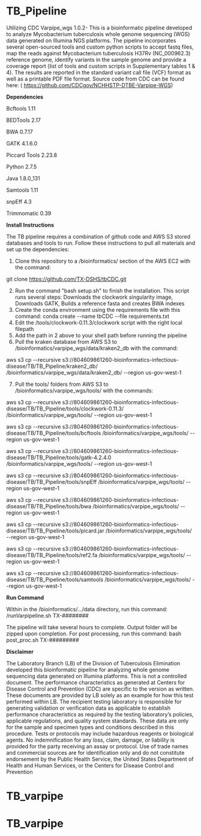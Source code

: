 # TB_Pipeline

Utilizing CDC Varpipe_wgs 1.0.2- This is a bioinformatic pipeline developed to analyze Mycobacterium tuberculosis whole genome sequencing (WGS) data generated on Illumina NGS platforms. The pipeline incorporates several open-sourced tools and custom python scripts to accept fastq files, map the reads against Mycobacterium tuberculosis H37Rv (NC_000962.3) reference genome, identify variants in the sample genome and provide a coverage report (list of tools and custom scripts in Supplementary tables 1 & 4). The results are reported in the standard variant call file (VCF) format as well as a printable PDF file format. Source code from CDC can be found here: ( https://github.com/CDCgov/NCHHSTP-DTBE-Varpipe-WGS)


**Dependencies**

Bcftools 1.11

BEDTools 2.17

BWA 0.7.17

GATK 4.1.6.0

Piccard Tools 2.23.8

Python 2.7.5

Java 1.8.0_131

Samtools 1.11

snpEff 4.3

Trimmomatic 0.39


**Install Instructions**

The TB pipeline requires a combination of github code and AWS S3 stored databases and tools to run. Follow these instructions to pull all materials and set up the dependencies:

1. Clone this repository to a /bioinformatics/ section of the AWS EC2 with the command: 

git clone  https://github.com/TX-DSHS/tbCDC.git

2. Run the command "bash setup.sh" to finish the installation. This script runs several steps: Downloads the clockwork singularity image, Downloads GATK, Builds a reference fasta and creates BWA indexes
3. Create the conda environment using the requirements file with this command: conda create --name tbCDC --file requirements.txt
4. Edit the /tools/clockwork-0.11.3/clockwork script with the right local filepath
5. Add the path in 2 above to your shell path before running the pipeline
6. Pull the kraken database from AWS S3 to /bioinformatics/varpipe_wgs/data/kraken2_db with the command: 

aws s3 cp --recursive s3://804609861260-bioinformatics-infectious-disease/TB/TB_Pipeline/kraken2_db/ /bioinformatics/varpipe_wgs/data/kraken2_db/ --region us-gov-west-1

7. Pull the tools/ folders from AWS S3 to /bioinformatics/varpipe_wgs/tools/ with the commands: 

aws s3 cp --recursive s3://804609861260-bioinformatics-infectious-disease/TB/TB_Pipeline/tools/clockwork-0.11.3/ /bioinformatics/varpipe_wgs/tools/ --region us-gov-west-1

aws s3 cp --recursive s3://804609861260-bioinformatics-infectious-disease/TB/TB_Pipeline/tools/bcftools /bioinformatics/varpipe_wgs/tools/ --region us-gov-west-1

aws s3 cp --recursive s3://804609861260-bioinformatics-infectious-disease/TB/TB_Pipeline/tools/gatk-4.2.4.0 /bioinformatics/varpipe_wgs/tools/ --region us-gov-west-1

aws s3 cp --recursive s3://804609861260-bioinformatics-infectious-disease/TB/TB_Pipeline/tools/snpEff /bioinformatics/varpipe_wgs/tools/ --region us-gov-west-1

aws s3 cp --recursive s3://804609861260-bioinformatics-infectious-disease/TB/TB_Pipeline/tools/bwa /bioinformatics/varpipe_wgs/tools/ --region us-gov-west-1

aws s3 cp --recursive s3://804609861260-bioinformatics-infectious-disease/TB/TB_Pipeline/tools/picard.jar /bioinformatics/varpipe_wgs/tools/ --region us-gov-west-1

aws s3 cp --recursive s3://804609861260-bioinformatics-infectious-disease/TB/TB_Pipeline/tools/ref2.fa /bioinformatics/varpipe_wgs/tools/ --region us-gov-west-1

aws s3 cp --recursive s3://804609861260-bioinformatics-infectious-disease/TB/TB_Pipeline/tools/samtools /bioinformatics/varpipe_wgs/tools/ --region us-gov-west-1






**Run Command**

Within in the /bioinformatics/.../data directory, run this command:
/runVarpipeline.sh TX-########


The pipeline will take several hours to complete. Output folder will be zipped upon completion.
For post processing, run this command:
bash post_proc.sh TX-#########



**Disclaimer** 

The Laboratory Branch (LB) of the Division of Tuberculosis Elimination developed this bioinformatic pipeline for analyzing whole genome sequencing data generated on Illumina platforms. This is not a controlled document. The performance characteristics as generated at Centers for Disease Control and Prevention (CDC) are specific to the version as written. These documents are provided by LB solely as an example for how this test performed within LB.  The recipient testing laboratory is responsible for generating validation or verification data as applicable to establish performance characteristics as required by the testing laboratory’s policies, applicable regulations, and quality system standards. These data are only for the sample and specimen types and conditions described in this procedure. Tests or protocols may include hazardous reagents or biological agents. No indemnification for any loss, claim, damage, or liability is provided for the party receiving an assay or protocol. Use of trade names and commercial sources are for identification only and do not constitute endorsement by the Public Health Service, the United States Department of Health and Human Services, or the Centers for Disease Control and Prevention

# TB_varpipe
# TB_varpipe
